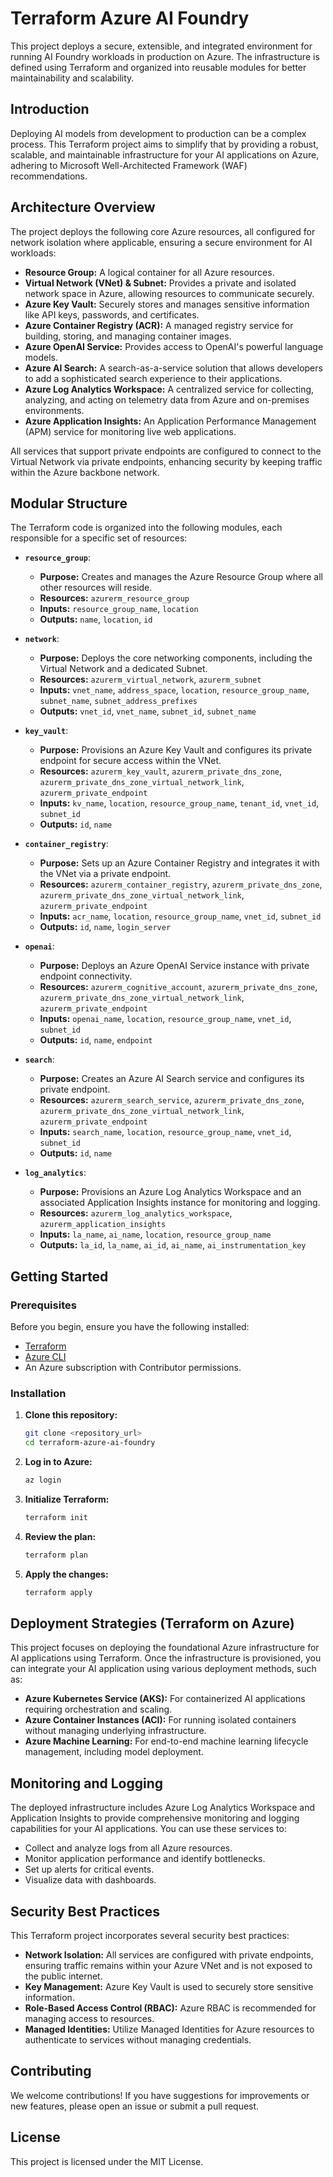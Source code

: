 
# Terraform Azure AI Foundry

This project deploys a secure, extensible, and integrated environment for running AI Foundry workloads in production on Azure. The infrastructure is defined using Terraform and organized into reusable modules for better maintainability and scalability.

## Introduction

Deploying AI models from development to production can be a complex process. This Terraform project aims to simplify that by providing a robust, scalable, and maintainable infrastructure for your AI applications on Azure, adhering to Microsoft Well-Architected Framework (WAF) recommendations.

## Architecture Overview

The project deploys the following core Azure resources, all configured for network isolation where applicable, ensuring a secure environment for AI workloads:

-   **Resource Group:** A logical container for all Azure resources.
-   **Virtual Network (VNet) & Subnet:** Provides a private and isolated network space in Azure, allowing resources to communicate securely.
-   **Azure Key Vault:** Securely stores and manages sensitive information like API keys, passwords, and certificates.
-   **Azure Container Registry (ACR):** A managed registry service for building, storing, and managing container images.
-   **Azure OpenAI Service:** Provides access to OpenAI's powerful language models.
-   **Azure AI Search:** A search-as-a-service solution that allows developers to add a sophisticated search experience to their applications.
-   **Azure Log Analytics Workspace:** A centralized service for collecting, analyzing, and acting on telemetry data from Azure and on-premises environments.
-   **Azure Application Insights:** An Application Performance Management (APM) service for monitoring live web applications.

All services that support private endpoints are configured to connect to the Virtual Network via private endpoints, enhancing security by keeping traffic within the Azure backbone network.

## Modular Structure

The Terraform code is organized into the following modules, each responsible for a specific set of resources:

-   **`resource_group`**:
    -   **Purpose:** Creates and manages the Azure Resource Group where all other resources will reside.
    -   **Resources:** `azurerm_resource_group`
    -   **Inputs:** `resource_group_name`, `location`
    -   **Outputs:** `name`, `location`, `id`

-   **`network`**:
    -   **Purpose:** Deploys the core networking components, including the Virtual Network and a dedicated Subnet.
    -   **Resources:** `azurerm_virtual_network`, `azurerm_subnet`
    -   **Inputs:** `vnet_name`, `address_space`, `location`, `resource_group_name`, `subnet_name`, `subnet_address_prefixes`
    -   **Outputs:** `vnet_id`, `vnet_name`, `subnet_id`, `subnet_name`

-   **`key_vault`**:
    -   **Purpose:** Provisions an Azure Key Vault and configures its private endpoint for secure access within the VNet.
    -   **Resources:** `azurerm_key_vault`, `azurerm_private_dns_zone`, `azurerm_private_dns_zone_virtual_network_link`, `azurerm_private_endpoint`
    -   **Inputs:** `kv_name`, `location`, `resource_group_name`, `tenant_id`, `vnet_id`, `subnet_id`
    -   **Outputs:** `id`, `name`

-   **`container_registry`**:
    -   **Purpose:** Sets up an Azure Container Registry and integrates it with the VNet via a private endpoint.
    -   **Resources:** `azurerm_container_registry`, `azurerm_private_dns_zone`, `azurerm_private_dns_zone_virtual_network_link`, `azurerm_private_endpoint`
    -   **Inputs:** `acr_name`, `location`, `resource_group_name`, `vnet_id`, `subnet_id`
    -   **Outputs:** `id`, `name`, `login_server`

-   **`openai`**:
    -   **Purpose:** Deploys an Azure OpenAI Service instance with private endpoint connectivity.
    -   **Resources:** `azurerm_cognitive_account`, `azurerm_private_dns_zone`, `azurerm_private_dns_zone_virtual_network_link`, `azurerm_private_endpoint`
    -   **Inputs:** `openai_name`, `location`, `resource_group_name`, `vnet_id`, `subnet_id`
    -   **Outputs:** `id`, `name`, `endpoint`

-   **`search`**:
    -   **Purpose:** Creates an Azure AI Search service and configures its private endpoint.
    -   **Resources:** `azurerm_search_service`, `azurerm_private_dns_zone`, `azurerm_private_dns_zone_virtual_network_link`, `azurerm_private_endpoint`
    -   **Inputs:** `search_name`, `location`, `resource_group_name`, `vnet_id`, `subnet_id`
    -   **Outputs:** `id`, `name`

-   **`log_analytics`**:
    -   **Purpose:** Provisions an Azure Log Analytics Workspace and an associated Application Insights instance for monitoring and logging.
    -   **Resources:** `azurerm_log_analytics_workspace`, `azurerm_application_insights`
    -   **Inputs:** `la_name`, `ai_name`, `location`, `resource_group_name`
    -   **Outputs:** `la_id`, `la_name`, `ai_id`, `ai_name`, `ai_instrumentation_key`

## Getting Started

### Prerequisites

Before you begin, ensure you have the following installed:

-   [Terraform](https://www.terraform.io/downloads.html)
-   [Azure CLI](https://docs.microsoft.com/en-us/cli/azure/install-azure-cli)
-   An Azure subscription with Contributor permissions.

### Installation

1.  **Clone this repository:**
    ```bash
    git clone <repository_url>
    cd terraform-azure-ai-foundry
    ```

2.  **Log in to Azure:**
    ```bash
    az login
    ```

3.  **Initialize Terraform:**
    ```bash
    terraform init
    ```

4.  **Review the plan:**
    ```bash
    terraform plan
    ```

5.  **Apply the changes:**
    ```bash
    terraform apply
    ```

## Deployment Strategies (Terraform on Azure)

This project focuses on deploying the foundational Azure infrastructure for AI applications using Terraform. Once the infrastructure is provisioned, you can integrate your AI application using various deployment methods, such as:

-   **Azure Kubernetes Service (AKS):** For containerized AI applications requiring orchestration and scaling.
-   **Azure Container Instances (ACI):** For running isolated containers without managing underlying infrastructure.
-   **Azure Machine Learning:** For end-to-end machine learning lifecycle management, including model deployment.

## Monitoring and Logging

The deployed infrastructure includes Azure Log Analytics Workspace and Application Insights to provide comprehensive monitoring and logging capabilities for your AI applications. You can use these services to:

-   Collect and analyze logs from all Azure resources.
-   Monitor application performance and identify bottlenecks.
-   Set up alerts for critical events.
-   Visualize data with dashboards.

## Security Best Practices

This Terraform project incorporates several security best practices:

-   **Network Isolation:** All services are configured with private endpoints, ensuring traffic remains within your Azure VNet and is not exposed to the public internet.
-   **Key Management:** Azure Key Vault is used to securely store sensitive information.
-   **Role-Based Access Control (RBAC):** Azure RBAC is recommended for managing access to resources.
-   **Managed Identities:** Utilize Managed Identities for Azure resources to authenticate to services without managing credentials.

## Contributing

We welcome contributions! If you have suggestions for improvements or new features, please open an issue or submit a pull request.

## License

This project is licensed under the MIT License.
